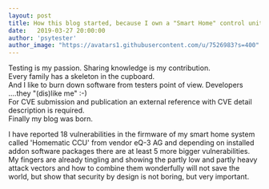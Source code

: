 ```yaml
---
layout: post
title: How this blog started, because I own a "Smart Home" control unit.
date:   2019-03-27 20:00:00
author: 'psytester'
author_image: "https://avatars1.githubusercontent.com/u/7526983?s=400"
---
```


Testing is my passion. Sharing knowledge is my contribution.<br>
Every family has a skeleton in the cupboard.<br>
And I like to burn down software from testers point of view. Developers ....they "(dis)like me" :-)<br>
For CVE submission and publication an external reference with CVE detail description is required.<br>
Finally my blog was born.<br>

I have reported 18 vulnerabilities in the firmware of my smart home system called 'Homematic CCU' from vendor eQ-3 AG and depending on installed addon software packages there are at least 5 more bigger vulnerabilities.<br>
My fingers are already tingling and showing the partly low and partly heavy attack vectors and how to combine them wonderfully will not save the world, but show that security by design is not boring, but very important.<br>

